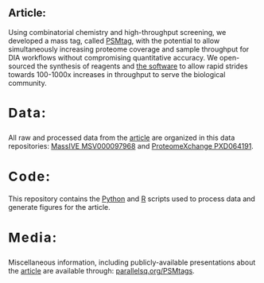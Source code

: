## Article:

Using combinatorial chemistry and high-throughput screening, we developed a mass tag, called [PSMtag](https://www.biorxiv.org/content/10.1101/2025.05.22.655509v1), with the potential to allow simultaneously increasing proteome coverage and sample throughput for DIA workflows without compromising quantitative accuracy. We open-sourced the synthesis of reagents and [the software](https://github.com/ParallelSquared/jmod/) to allow rapid strides towards 100-1000x increases in throughput to serve the biological community. 

<h2 style="letter-spacing: 2px; font-size: 26px;" id="data">

Data:

</h2>

All raw and processed data from the [article](https://www.biorxiv.org/content/10.1101/2025.05.22.655509v1) are organized in this data repositories: [MassIVE MSV000097968](http://massive.ucsd.edu/ProteoSAFe/status.jsp?task=4906b9cefe1c4aa29bfca03a27fb6a65) and [ProteomeXchange PXD064191](https://proteomecentral.proteomexchange.org/cgi/GetDataset?ID=PXD064191). 

<h2 style="letter-spacing: 2px; font-size: 26px;" id="code">
Code:
</h2>

This repository contains the [Python](https://github.com/ParallelSquared/tag/tree/main/code/Python) and [R](https://github.com/ParallelSquared/tag/tree/main/code/R) scripts used to process data and generate figures for the article.

<h2 style="letter-spacing: 2px; font-size: 26px;" id="media">

Media:

</h2>

Miscellaneous information, including publicly-available presentations about the [article](https://www.biorxiv.org/content/10.1101/2025.05.22.655509v1) are available through: [parallelsq.org/PSMtags](https://www.parallelsq.org/psmtags).